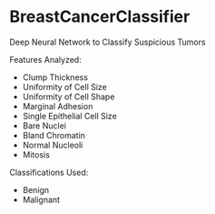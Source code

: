 # BreastCancerClassifier
Deep Neural Network to Classify Suspicious Tumors

Features Analyzed:
* Clump Thickness
* Uniformity of Cell Size
* Uniformity of Cell Shape
* Marginal Adhesion
* Single Epithelial Cell Size
* Bare Nuclei
* Bland Chromatin
* Normal Nucleoli
* Mitosis

Classifications Used:
* Benign
* Malignant

